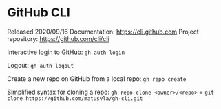 # GitHub CLI
Released 2020/09/16
Documentation: https://cli.github.com
Project repository: https://github.com/cli/cli

Interactive login to GitHub: `gh auth login`

Logout: `gh auth logout`

Create a new repo on GitHub from a local repo: `gh repo create`

Simplified syntax for cloning a repo: `gh repo clone <owner>/<repo>` = `git clone https://github.com/matusvla/gh-cli.git`

